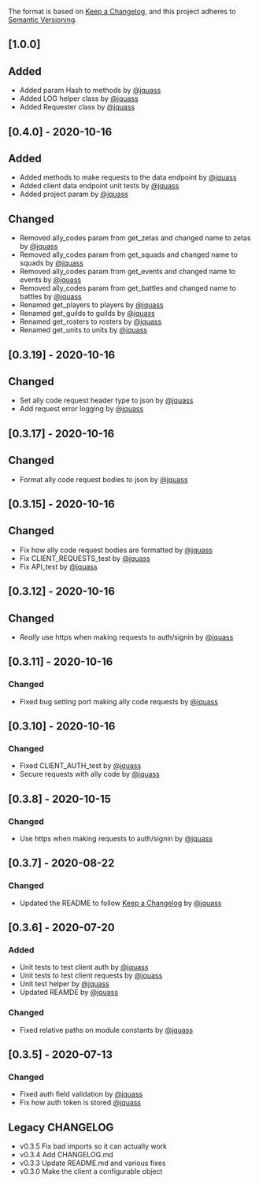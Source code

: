 The format is based on [Keep a Changelog](https://keepachangelog.com/en/1.0.0/),
and this project adheres to [Semantic Versioning](https://semver.org/spec/v2.0.0.html).

## [1.0.0]
## Added
- Added param Hash to methods by [@jquass](https://github.com/jquass)
- Added LOG helper class by [@jquass](https://github.com/jquass)
- Added Requester class by [@jquass](https://github.com/jquass)

## [0.4.0] - 2020-10-16
## Added
- Added methods to make requests to the data endpoint by [@jquass](https://github.com/jquass)
- Added client data endpoint unit tests by [@jquass](https://github.com/jquass)
- Added project param by [@jquass](https://github.com/jquass)
## Changed
- Removed ally_codes param from get_zetas and changed name to zetas by [@jquass](https://github.com/jquass)
- Removed ally_codes param from get_squads and changed name to squads by [@jquass](https://github.com/jquass)
- Removed ally_codes param from get_events and changed name to events by [@jquass](https://github.com/jquass)
- Removed ally_codes param from get_battles and changed name to battles by [@jquass](https://github.com/jquass)
- Renamed get_players to players by [@jquass](https://github.com/jquass)
- Renamed get_guilds to guilds by [@jquass](https://github.com/jquass)
- Renamed get_rosters to rosters by [@jquass](https://github.com/jquass)
- Renamed get_units to units by [@jquass](https://github.com/jquass)

## [0.3.19] - 2020-10-16
## Changed
- Set ally code request header type to json by [@jquass](https://github.com/jquass)
- Add request error logging by [@jquass](https://github.com/jquass)

## [0.3.17] - 2020-10-16
## Changed
- Format ally code request bodies to json by [@jquass](https://github.com/jquass)

## [0.3.15] - 2020-10-16
## Changed
- Fix how ally code request bodies are formatted by [@jquass](https://github.com/jquass)
- Fix CLIENT_REQUESTS_test by [@jquass](https://github.com/jquass)
- Fix API_test by [@jquass](https://github.com/jquass)

## [0.3.12] - 2020-10-16
## Changed
- *Really* use https when making requests to auth/signin by [@jquass](https://github.com/jquass)

## [0.3.11] - 2020-10-16
### Changed
- Fixed bug setting port making ally code requests by [@jquass](https://github.com/jquass)

## [0.3.10] - 2020-10-16
### Changed
- Fixed CLIENT_AUTH_test by [@jquass](https://github.com/jquass)
- Secure requests with ally code by [@jquass](https://github.com/jquass)

## [0.3.8] - 2020-10-15
### Changed
- Use https when making requests to auth/signin by [@jquass](https://github.com/jquass)

## [0.3.7] - 2020-08-22
### Changed
- Updated the README to follow [Keep a Changelog](https://keepachangelog.com/en/1.0.0/) by [@jquass](https://github.com/jquass)

## [0.3.6] - 2020-07-20
### Added
- Unit tests to test client auth by [@jquass](https://github.com/jquass)
- Unit tests to test client requests by [@jquass](https://github.com/jquass) 
- Unit test helper by [@jquass](https://github.com/jquass)
- Updated REAMDE by [@jquass](https://github.com/jquass)

### Changed
- Fixed relative paths on module constants by [@jquass](https://github.com/jquass)

## [0.3.5] - 2020-07-13
### Changed
- Fixed auth field validation by [@jquass](https://github.com/jquass)
- Fix how auth token is stored [@jquass](https://github.com/jquass)

## Legacy CHANGELOG

- v0.3.5 Fix bad imports so it can actually work
- v0.3.4 Add CHANGELOG.md
- v0.3.3 Update README.md and various fixes
- v0.3.0 Make the client a configurable object
